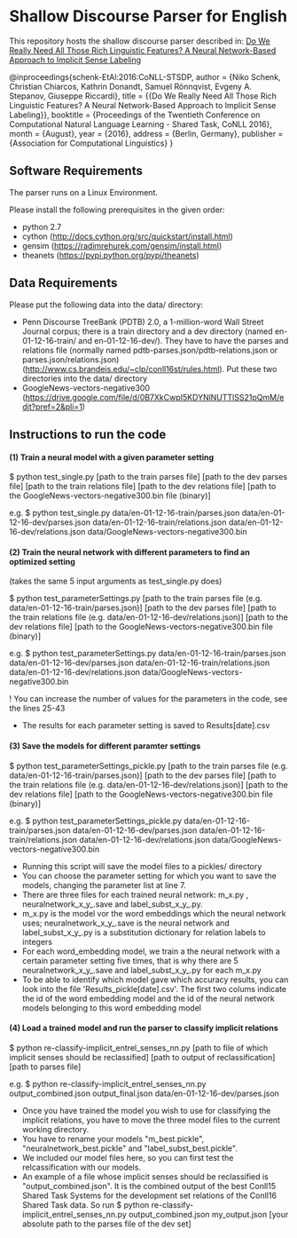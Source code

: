 Shallow Discourse Parser for English
====================================

This repository hosts the shallow discourse parser described in: [Do We Really Need All Those Rich Linguistic Features? A Neural Network-Based Approach to Implicit Sense Labeling](http://www.conll.org/cfp-2016)

@inproceedings{schenk-EtAl:2016:CoNLL-STSDP,
  author    = {Niko Schenk, Christian Chiarcos, Kathrin Donandt, Samuel Rönnqvist, Evgeny A. Stepanov,  Giuseppe Riccardi},
  title     = {{Do We Really Need All Those Rich Linguistic Features? A Neural Network-Based Approach to Implicit Sense Labeling}},
  booktitle = {Proceedings of the Twentieth Conference on Computational Natural Language Learning - Shared Task, CoNLL 2016},
  month     = {August},
  year      = {2016},
  address   = {Berlin, Germany},
  publisher = {Association for Computational Linguistics}
}



## Software Requirements

The parser runs on a Linux Environment.

Please install the following prerequisites in the given order:
- python 2.7
- cython (http://docs.cython.org/src/quickstart/install.html)
- gensim (https://radimrehurek.com/gensim/install.html)
- theanets (https://pypi.python.org/pypi/theanets)


## Data Requirements

Please put the following data into the data/ directory:

- Penn Discourse TreeBank (PDTB) 2.0, a 1-million-word Wall Street Journal corpus; there is a train directory and a dev directory (named en-01-12-16-train/ and en-01-12-16-dev/). They have to have the parses and relations file (normally named pdtb-parses.json/pdtb-relations.json or parses.json/relations.json) (http://www.cs.brandeis.edu/~clp/conll16st/rules.html). Put these two directories into the data/ directory 
- GoogleNews-vectors-negative300 (https://drive.google.com/file/d/0B7XkCwpI5KDYNlNUTTlSS21pQmM/edit?pref=2&pli=1)



## Instructions to run the code

#### (1) Train a neural model with a given parameter setting

$ python test_single.py [path to the train parses file] [path to the dev parses file] [path to the train relations file] [path to the dev relations file] [path to the GoogleNews-vectors-negative300.bin file (binary)]

e.g. $ python test_single.py data/en-01-12-16-train/parses.json data/en-01-12-16-dev/parses.json data/en-01-12-16-train/relations.json data/en-01-12-16-dev/relations.json data/GoogleNews-vectors-negative300.bin

#### (2) Train the neural network with different parameters to find an optimized setting

(takes the same 5 input arguments as test_single.py does)

$ python test_parameterSettings.py [path to the train parses file (e.g. data/en-01-12-16-train/parses.json)] [path to the dev parses file] [path to the train relations file (e.g. data/en-01-12-16-dev/relations.json)] [path to the dev relations file] [path to the GoogleNews-vectors-negative300.bin file (binary)]

e.g. $ python test_parameterSettings.py data/en-01-12-16-train/parses.json data/en-01-12-16-dev/parses.json data/en-01-12-16-train/relations.json data/en-01-12-16-dev/relations.json data/GoogleNews-vectors-negative300.bin

! You can increase the number of values for the parameters in the code, see the lines 25-43
- The results for each parameter setting is saved to Results[date].csv

#### (3) Save the models for different paramter settings

$ python test_parameterSettings_pickle.py [path to the train parses file (e.g. data/en-01-12-16-train/parses.json)] [path to the dev parses file] [path to the train relations file (e.g. data/en-01-12-16-dev/relations.json)] [path to the dev relations file] [path to the GoogleNews-vectors-negative300.bin file (binary)]

e.g. $ python test_parameterSettings_pickle.py data/en-01-12-16-train/parses.json data/en-01-12-16-dev/parses.json data/en-01-12-16-train/relations.json data/en-01-12-16-dev/relations.json data/GoogleNews-vectors-negative300.bin

- Running this script will save the model files to a pickles/ directory
- You can choose the parameter setting for which you want to save the models, changing the parameter list at line 7.
- There are three files for each trained neural network: m_x.py , neuralnetwork_x_y_.save and label_subst_x_y_.py.
- m_x.py is the model vor the word embeddings which the neural network uses; neuralnetwork_x_y_.save is the neural network and label_subst_x_y_.py is a substitution dictionary for relation labels to integers
- For each word_embedding model, we train a the neural network with a certain parameter setting five times, that is why there are 5 neuralnetwork_x_y_.save and label_subst_x_y_.py for each m_x.py
- To be able to identify which model gave which accuracy results, you can look into the file 'Results_pickle[date].csv'. The first two colums indicate the id of the word embedding model and the id of the neural network models belonging to this word embedding model


#### (4) Load a trained model and run the parser to classify implicit relations

$ python re-classify-implicit_entrel_senses_nn.py [path to file of which implicit senses should be reclassified] [path to output of reclassification] [path to parses file]

e.g. $ python re-classify-implicit_entrel_senses_nn.py output_combined.json output_final.json data/en-01-12-16-dev/parses.json

- Once you have trained the model you wish to use for classifying the implicit relations, you have to move the three model files to the current working directory.
- You have to rename your models "m_best.pickle", "neuralnetwork_best.pickle" and "label_subst_best.pickle".
- We included our model files here, so you can first test the relcassification with our models. 
- An example of a file whose implicit senses should be reclassified is "output_combined.json". It is the combined output of the best Conll15 Shared Task Systems for the development set relations of the Conll16 Shared Task data. So run $ python re-classify-implicit_entrel_senses_nn.py output_combined.json my_output.json [your absolute path to the parses file of the dev set]


